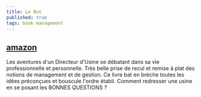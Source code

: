 ```yaml
---
title: Le But
published: true
tags: book management
---
```

## [amazon](https://www.amazon.fr/but-processus-progr%C3%A8s-permanent/dp/2124656414/)

Les aventures d'un Directeur d'Usine se débatant dans sa vie professionnelle et personnelle.
Très belle prise de recul et remise à plat des notions de management et de gestion.
Ce livre bat en brèche toutes les idées préconçues et bouscule l'ordre établi.
Comment redresser une usine en se posant les BONNES QUESTIONS ?
